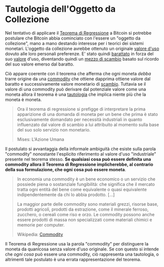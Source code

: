 # Tautologia dell'Oggetto da Collezione



Nel tentativo di applicare il [Teorema di Regressione]() a Bitcoin si potrebbe postulare che Bitcoin abbia cominciato con l'essere un "oggetto da collezione", mano a mano destando interesse per i teorici dei sistemi monetari. L'oggetto da collezione avrebbe ottenuto un originale [valore d'uso]()  dovuto alle loro personali preferenze. E' stato quindi [barattato]() in forza del suo [valore]() d'uso, diventando quindi un [mezzo di scambio]() basato sul ricordo del suo valore emerso dal baratto.

Ciò appare coerente con il teorema che afferma che ogni moneta _debba_ trarre origine da una [commodity]()  che ottiene dapprima ottiene valore dal baratto e successivamente valore monetario di [scambio](). Tuttavia se il valore di una commodity può derivare dal potenziale valore come una moneta allora il teorema è una [tautologia]() che implica niente più che la moneta è moneta.

> Ora il teorema di regressione si prefigge di interpretare la prima apparizione di una domanda di moneta per un bene che prima è stato esclusivamente domandato per necessità industriali in quanto influenzato dal valore di scambio a lui attribuito al momento sulla base del suo solo servizio non monetario.
>
> Mises: L'Azione Umana

Il postulato si avvantaggia della informale ambiguità che esiste sulla parola "commodity" nonostante l'esplicito riferimento al valore d'uso "industriale" presente nel teorema stesso. **Se qualsiasi cosa può essere definita una commodity allora il Teorema di Regressione implicherebbe, al contrario della sua formulazione, che ogni cosa può essere moneta**.

> In economia una commodity è un bene economico o un servizio che possiede piena o sostanziale fungibilità: che significa che il mercato tratta ogni entità del bene come equivalente o quasi equivalente indipendentemente da chi lo abbia prodotto. [...]
>
> La maggior parte delle commodity sono materiali grezzi, risorse base, prodotti agricoli, prodotti da estrazione, come il minerale ferroso, zucchero, o cereali come riso e orzo. Le commodity possono anche essere prodotti di massa non specializzati come materiali chimici e memorie per computer.
>
> Wikipedia: [Commodity]()

Il Teorema di Regressione usa la parola "commodity" per distinguere la moneta da quanlcosa senza valore d'uso originale. Se con questo si intende che _ogni cosa_ può essere una commodity, ciò rappresenta una tautologia, o altrimenti tale postulato è una errata rappresentazione del teorema.